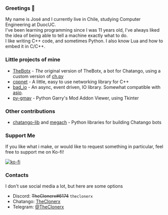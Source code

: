 ### Greetings 👋

My name is José and I currently live in Chile, studying Computer Engineering at DuocUC.<br/>
I've been learning programming since I was 11 years old, I've always liked the idea of being able to tell a machine exactly what to do.<br/>
I like writing C++ code, and sometimes Python. I also know Lua and how to embed it in C/C++.<br/>

### Little projects of mine
- [TheBotx](//github.com/TheClonerx/thebotx) - *The* original version of TheBotx, a bot for Chatango, using a custom version of [ch.py](https://github.com/nhammond129/ch.py)
- [cppnet](//github.com/TheClonerx/cppnet) - A little, easy to use networking library for C++
- [bad_io](//github.com/TheClonerx/bad_io) - An async, event driven, IO library. Somewhat compatible with [asio](https://think-async.com/Asio/). 
- [py-gmav](//github.com/TheClonerx/py-gmav) - Python Garry's Mod Addon Viewer, using Tkinter
<!-- - [New TheBotx](//github.com/TheClonerx/thebotx_cxx) (in development) - New version of TheBotx, written in C++20, user programmable through Lua. -->
<!-- - [tinyws](//github.com/TheClonerx/tinyws) (in development) - A WebSocket frame parser for C, inspired on [http_parser](https://github.com/nodejs/http-parser) -->
### Other contributions
- [chatango-lib](//github.com/neokuze/chatango-lib) and [megach](//github.com/LinkkG/megach) - Python libraries for building Chatango bots
<!-- - [ipm](//github.com/ionlang/ipm) (in development) - Ion Package Manager -->

### Support Me
If you like what i make, or would like to request something in particular,
feel free to support me on Ko-fi!

[![ko-fi](https://ko-fi.com/img/githubbutton_sm.svg)](https://ko-fi.com/theclonerx)

### Contacts
I don't use social media a lot, but here are some options
- Discord: ~~TheClonerx#6174~~ `theclonerx`
- Chatango: [TheClonerx](https://theclonerx.chatango.com)
- Telegram: [@TheClonerx](https://t.me/TheClonerx)
<!--
Welcome! Welcome to my profile!
You have chosen, or been chosen, to relocate to one of our finest remaining users.
I thought so much of my profile that I elected to establish my README.md here, in GitHub, so thoughtfully provided by our benefactors.
I've been proud to call this my home.
And so, whether you are here to stay, or passing through on your way to parts unknown - welcome.
It's safer here. 
-->
